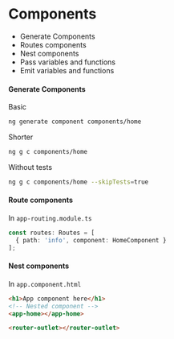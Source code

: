 # Components
* Generate Components
* Routes components
* Nest components
* Pass variables and functions
* Emit variables and functions
#### Generate Components
Basic
```sh
ng generate component components/home
```
Shorter
```sh
ng g c components/home
```
Without tests
```sh
ng g c components/home --skipTests=true
```
#### Route components
In `app-routing.module.ts`
```ts
const routes: Routes = [
  { path: 'info', component: HomeComponent }
];
```
#### Nest components
In `app.component.html`
```html
<h1>App component here</h1>
<!-- Nested component -->
<app-home></app-home>

<router-outlet></router-outlet>
```
